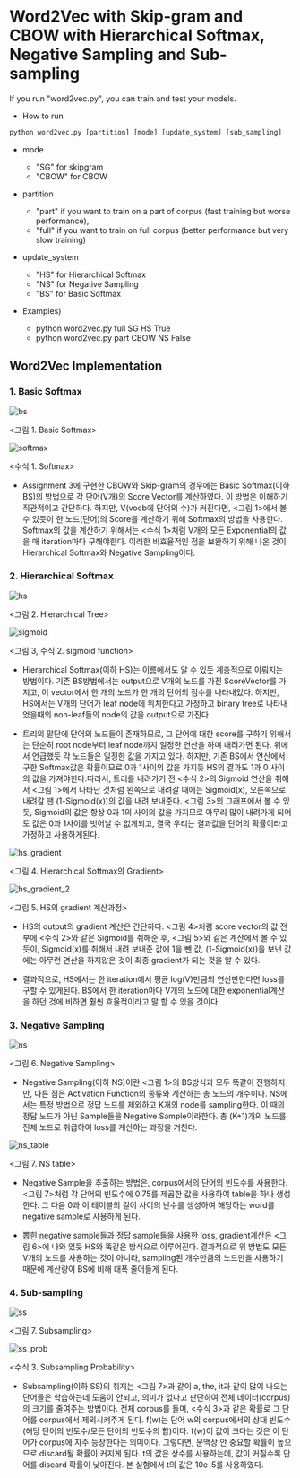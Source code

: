 # Word2Vec with Skip-gram and CBOW with Hierarchical Softmax, Negative Sampling and Sub-sampling

If you run "word2vec.py", you can train and test your models.
- How to run
```python
python word2vec.py [partition] [mode] [update_system] [sub_sampling]
```
- mode
  - "SG" for skipgram
  - "CBOW" for CBOW
- partition
  - "part" if you want to train on a part of corpus (fast training but worse performance), 
  - "full" if you want to train on full corpus (better performance but very slow training)
- update_system 
  - "HS" for Hierarchical Softmax
  - "NS" for Negative Sampling
  - "BS" for Basic Softmax

- Examples) 
  - python word2vec.py full SG HS True
  - python word2vec.py part CBOW NS False
  
  
## Word2Vec Implementation
### 1. Basic Softmax

![bs](https://user-images.githubusercontent.com/38184045/71541363-2f646600-299b-11ea-9616-f3260ea2ade7.png)

<그림 1. Basic Softmax>

![softmax](https://user-images.githubusercontent.com/38184045/71541362-2a9fb200-299b-11ea-83ca-3515c1d81056.png)

<수식 1. Softmax>

- Assignment 3에 구현한 CBOW와 Skip-gram의 경우에는 Basic Softmax(이하 BS)의 방법으로 각 단어(V개)의 Score Vector를 계산하였다. 이 방법은 이해하기 직관적이고 간단하다. 하지만, V(vocb에 단어의 수)가 커진다면, <그림 1>에서 볼 수 있듯이 한 노드(단어)의 Score를 계산하기 위해 Softmax의 방법을 사용한다. Softmax의 값을 계산하기 위해서는 <수식 1>처럼 V개의 모든 Exponential의 값을 매 iteration마다 구해야한다. 이러한 비효율적인 점을 보완하기 위해 나온 것이 Hierarchical Softmax와 Negative Sampling이다.

### 2. Hierarchical Softmax

![hs](https://user-images.githubusercontent.com/38184045/71541498-4441f900-299d-11ea-8c0e-f9a8d8a715c0.png)

<그림 2. Hierarchical Tree>

![sigmoid](https://user-images.githubusercontent.com/38184045/71541504-6dfb2000-299d-11ea-846f-e74104681d96.png)

<그림 3, 수식 2. sigmoid function>

- Hierarchical Softmax(이하 HS)는 이름에서도 알 수 있듯 계층적으로 이뤄지는 방법이다. 기존 BS방법에서는 output으로 V개의 노드를 가진 ScoreVector를 가지고, 이 vector에서 한 개의 노드가 한 개의 단어의 점수를 나타내었다. 하지만, HS에서는 V개의 단어가 leaf node에 위치한다고 가정하고 binary tree로 나타내었을때의 non-leaf들의 node의 값을 output으로 가진다. 

- 트리의 말단에 단어의 노드들이 존재하므로, 그 단어에 대한 score를 구하기 위해서는 단순히 root node부터 leaf node까지 일정한 연산을 하며 내려가면 된다. 위에서 언급했듯 각 노드들은 일정한 값을 가지고 있다. 하지만, 기존 BS에서 연산에서 구한 Softmax값은 확률이므로 0과 1사이의 값을 가지듯 HS의 결과도 1과 0 사이의 값을 가져야한다.따라서, 트리를 내려가기 전 <수식 2>의 Sigmoid 연산을 취해서 <그림 1>에서 나타난 것처럼 왼쪽으로 내려갈 때에는 Sigmoid(x), 오른쪽으로 내려갈 땐 (1-Sigmoid(x))의 값을 내려 보내준다. <그림 3>의 그래프에서 볼 수 있듯, Sigmoid의 값은 항상 0과 1의 사이의 값을 가지므로 아무리 많이 내려가게 되어도 값은 0과 1사이를 벗어날 수 없게되고, 결국 우리는 결과값을 단어의 확률이라고 가정하고 사용하게된다.

![hs_gradient](https://user-images.githubusercontent.com/38184045/71541516-971bb080-299d-11ea-9cc0-f60cce4e47c1.png)

<그림 4. Hierarchical Softmax의 Gradient>

![hs_gradient_2](https://user-images.githubusercontent.com/38184045/71541530-c3373180-299d-11ea-81b2-df35c6fca4f1.png)

<그림 5. HS의 gradient 계산과정>

- HS의 output의 gradient 계산은 간단하다. <그림 4>처럼 score vector의 값 전부에 <수식 2>와 같은 Sigmoid를 취해준 후, <그림 5>와 같은 계산에서 볼 수 있듯이, Sigmoid(x)를 취해서 내려 보내준 값에 1을 뺀 값, (1-Sigmoid(x))을 보낸 값에는 아무런 연산을 하지않은 것이 최종 gradient가 되는 것을 알 수 있다.

- 결과적으로, HS에서는 한 iteration에서 평균 log(V)만큼의 연산만한다면 loss를 구할 수 있게된다. BS에서 한 iteration마다 V개의 노드에 대한 exponential계산을 하던 것에 비하면 훨씬 효율적이라고 말 할 수 있을 것이다. 

### 3. Negative Sampling

![ns](https://user-images.githubusercontent.com/38184045/71541549-1d37f700-299e-11ea-89b5-7b69d91f9fcc.png)

<그림 6. Negative Sampling>

- Negative Sampling(이하 NS)이란 <그림 1>의 BS방식과 모두 똑같이 진행하지만, 다른 점은 Activation Function의 종류와 계산하는 총 노드의 개수이다. NS에서는 특정 방법으로 정답 노드를 제외하고 K개의 node를 sampling한다. 이 때의 정답 노드가 아닌 Sample들을 Negative Sample이라한다. 총 (K+1)개의 노드를 전체 노드로 취급하여 loss를 계산하는 과정을 거친다. 

![ns_table](https://user-images.githubusercontent.com/38184045/71541550-1e692400-299e-11ea-9efe-e25eba8f7a6c.png)

<그림 7. NS table>

- Negative Sample을 추출하는 방법은, corpus에서의 단어의 빈도수를 사용한다. <그림 7>처럼 각 단어의 빈도수에 0.75를 제곱한 값을 사용하여 table을 하나 생성한다. 그 다음 0과 이 테이블의 길이 사이의 난수를 생성하여 해당하는 word를 negative sample로 사용하게 된다.

- 뽑힌 negative sample들과 정답 sample들을 사용한 loss, gradient계산은 <그림 6>에 나와 있듯 HS와 똑같은 방식으로 이루어진다. 결과적으로 위 방법도 모든 V개의 노드를 사용하는 것이 아니라, sampling된 개수만큼의 노드만을 사용하기 때문에 계산량이 BS에 비해 대폭 줄어들게 된다.

### 4. Sub-sampling


![ss](https://user-images.githubusercontent.com/38184045/71541581-8455ab80-299e-11ea-8a81-8627a1d386c2.png)

<그림 7. Subsampling>

![ss_prob](https://user-images.githubusercontent.com/38184045/71541582-86b80580-299e-11ea-9bd5-c3441f38e172.png)

<수식 3. Subsampling Probability>

- Subsampling(이하 SS)의 취지는 <그림 7>과 같이 a, the, it과 같이 많이 나오는 단어들은 학습하는데 도움이 안되고, 의미가 없다고 판단하여 전체 데이터(corpus)의 크기를 줄여주는 방법이다. 전체 corpus를 돌며, <수식 3>과 같은 확률로 그 단어를 corpus에서 제외시켜주게 된다. f(w)는 단어 w의 corpus에서의 상대 빈도수(해당 단어의 빈도수/모든 단어의 빈도수의 합)이다. f(w)이 값이 크다는 것은 이 단어가 corpus에 자주 등장한다는 의미이다. 그렇다면, 문맥상 안 중요할 확률이 높으므로 discard될 확률이 커지게 된다. t의 값은 상수를 사용하는데, 값이 커질수록 단어를 discard 확률이 낮아진다. 본 실험에서 t의 값은 10e-5를 사용하였다. 

